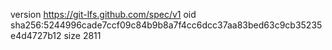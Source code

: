 version https://git-lfs.github.com/spec/v1
oid sha256:5244996cade7ccf09c84b9b8a7f4cc6dcc37aa83bed63c9cb35235e4d4727b12
size 2811
